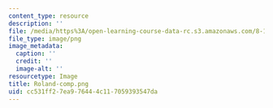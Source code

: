 ```yaml
---
content_type: resource
description: ''
file: /media/https%3A/open-learning-course-data-rc.s3.amazonaws.com/8-13-14-experimental-physics-i-ii-junior-lab-fall-2016-spring-2017/cc531ff27ea976444c117059393547da_Roland-comp.png
file_type: image/png
image_metadata:
  caption: ''
  credit: ''
  image-alt: ''
resourcetype: Image
title: Roland-comp.png
uid: cc531ff2-7ea9-7644-4c11-7059393547da
---
```

